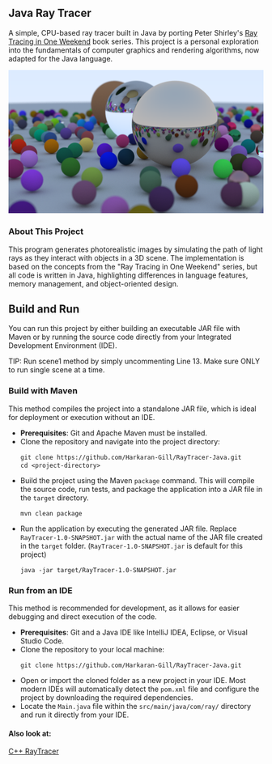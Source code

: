 ## Java Ray Tracer
A simple, CPU-based ray tracer built in Java by porting Peter Shirley's 
[Ray Tracing in One Weekend](https://raytracing.github.io/books/RayTracingInOneWeekend.html)
book series. This project is a personal exploration into the fundamentals of computer graphics
and rendering algorithms, now adapted for the Java language.

![alt text](images/final_render.png)

### About This Project
This program generates photorealistic images by simulating the path of
light rays as they interact with objects in a 3D scene. The implementation
is based on the concepts from the "Ray Tracing in One Weekend" series,
but all code is written in Java, highlighting differences in language 
features, memory management, and object-oriented design.

## Build and Run
You can run this project by either building an executable JAR file with Maven
or by running the source code directly from your Integrated Development Environment (IDE).

TIP: Run scene1 method by simply uncommenting Line 13. Make sure ONLY to run 
single scene at a time.

### Build with Maven

This method compiles the project into a standalone JAR file, which is ideal for deployment or execution without an IDE.

*   **Prerequisites**: Git and Apache Maven must be installed.
*   Clone the repository and navigate into the project directory:
    ```
    git clone https://github.com/Harkaran-Gill/RayTracer-Java.git
    cd <project-directory>
    ```
*   Build the project using the Maven `package` command. This will compile the source code, run tests, and package the application into a JAR file in the `target` directory.
    ```
    mvn clean package
    ```
*   Run the application by executing the generated JAR file.
    Replace `RayTracer-1.0-SNAPSHOT.jar` with the actual name of the JAR file created in the `target` folder.
    (`RayTracer-1.0-SNAPSHOT.jar` is default for this project)
    ```
    java -jar target/RayTracer-1.0-SNAPSHOT.jar
    ```

### Run from an IDE

This method is recommended for development, as it allows for easier debugging and direct execution of the code.

*   **Prerequisites**: Git and a Java IDE like IntelliJ IDEA, Eclipse, or Visual Studio Code.
*   Clone the repository to your local machine:
    ```
    git clone https://github.com/Harkaran-Gill/RayTracer-Java.git
    ```
*   Open or import the cloned folder as a new project in your IDE. Most modern IDEs will automatically detect the `pom.xml` file and configure the project by downloading the required dependencies.
*   Locate the `Main.java` file within the `src/main/java/com/ray/` directory and run it directly from your IDE.

#### Also look at:
[C++ RayTracer](https://github.com/Harkaran-Gill/RayTracer)
